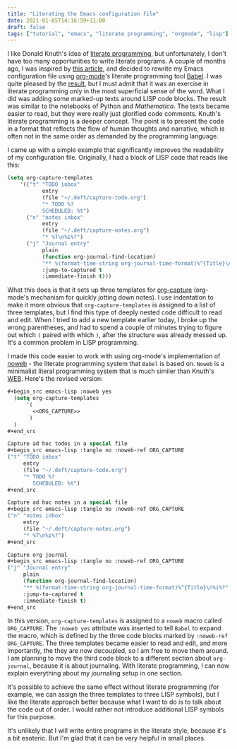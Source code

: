 ```yaml
---
title: "Literating the Emacs configuration file"
date: 2021-01-05T14:16:59+11:00
draft: false
tags: ["tutorial", "emacs", "literate programming", "orgmode", "lisp"]
---
```

I like Donald Knuth's idea of [literate programming](https://en.wikipedia.org/wiki/Literate_programming), but unfortunately, I don't have too many opportunities to write literate programs. A couple of months ago, I was inspired by [this article](https://blog.thomasheartman.com/posts/configuring-emacs-with-org-mode-and-literate-programming), and decided to rewrite my Emacs configuration file using [org-mode](https://orgmode.org)'s literate programming tool [Babel](https://orgmode.org/worg/org-contrib/babel/intro.html). I was quite pleased by the [result](https://github.com/hsinhaoyu/.emacs.d), but I must admit that it was an exercise in literate programming only in the most superficial sense of the word. What I did was adding some marked-up texts around LISP code blocks. The result was similar to the notebooks of Python and _Mathematica_. The texts became easier to read, but they were really just glorified code comments. Knuth's literate programming is a deeper concept. The point is to present the code in a format that reflects the flow of human thoughts and narrative, which is often not in the same order as demanded by the programming language. 

I came up with a simple example that significantly improves the readability of my configuration file. Originally, I had a block of LISP code that reads like this:

```lisp
(setq org-capture-templates
	'(("t" "TODO inbox"
           entry
           (file "~/.deft/capture-todo.org")
           "* TODO %?
		   SCHEDULED: %t")
      ("n" "notes inbox"
           entry
           (file "~/.deft/capture-notes.org")
		   "* %T\n%i%?")
	  ("j" "Journal entry"
           plain
           (function org-journal-find-location)
           "** %(format-time-string org-journal-time-format)%^{Title}\n%i%?"
           :jump-to-captured t
           :immediate-finish t)))
```

What this does is that it sets up three templates for [org-capture](https://orgmode.org/manual/Capture.html) (org-mode's mechanism for quickly jotting down notes). I use indentation to make it more obvious that `org-capture-templates` is assigned to a list of three templates, but I find this type of deeply nested code difficult to read and edit. When I tried to add a new template earlier today, I broke up the wrong parentheses, and had to spend a couple of minutes trying to figure out which `(` paired with which `)`, after the structure was already messed up. It's a common problem in LISP programming.

I made this code easier to work with using org-mode's implementation of [noweb](https://en.wikipedia.org/wiki/Noweb) - the literate programming system that `Babel` is based on. `Noweb` is a minimalist literal programming system that is much similer than Knuth's [WEB](http://www.literateprogramming.com/cweb_download.html). Here's the revised version:

```lisp
#+begin_src emacs-lisp :noweb yes
  (setq org-capture-templates
      '(
        <<ORG_CAPTURE>>
       )
  )
#+end_src

Capture ad hoc todos in a special file
#+begin_src emacs-lisp :tangle no :noweb-ref ORG_CAPTURE
("t" "TODO inbox"
     entry
     (file "~/.deft/capture-todo.org")
     "* TODO %?
        SCHEDULED: %t")
#+end_src

Capture ad hoc notes in a special file
#+begin_src emacs-lisp :tangle no :noweb-ref ORG_CAPTURE
("n" "notes inbox"
     entry
     (file "~/.deft/capture-notes.org")
     "* %T\n%i%?")
#+end_src

Capture org journal
#+begin_src emacs-lisp :tangle no :noweb-ref ORG_CAPTURE
("j" "Journal entry"
     plain
     (function org-journal-find-location)
     "** %(format-time-string org-journal-time-format)%^{Title}\n%i%?"
     :jump-to-captured t
     :immediate-finish t)
#+end_src
```

In this version, `org-capture-templates` is assigned to a `noweb` macro called `ORG_CAPTURE`. The `:noweb yes` attribute was inserted to tell `Babel` to expand the macro, which is defined by the three code blocks marked by `:noweb-ref ORG_CAPTURE`. The three templates became easier to read and edit, and more importantly, the they are now decoupled, so I am free to move them around. I am planning to move the third code block to a different section about `org-journal`, because it is about journaling. With literate programming, I can now explain everything about my journaling setup in one section. 

It's possible to achieve the same effect without literate programming (for example, we can assign the three templates to three LISP symbols), but I like the literate approach better because what I want to do is to talk about the code out of order. I would rather not introduce additional LISP symbols for this purpose.

It's unlikely that I will write entire programs in the literate style, because it's a bit esoteric. But I'm glad that it can be very helpful in small places.
